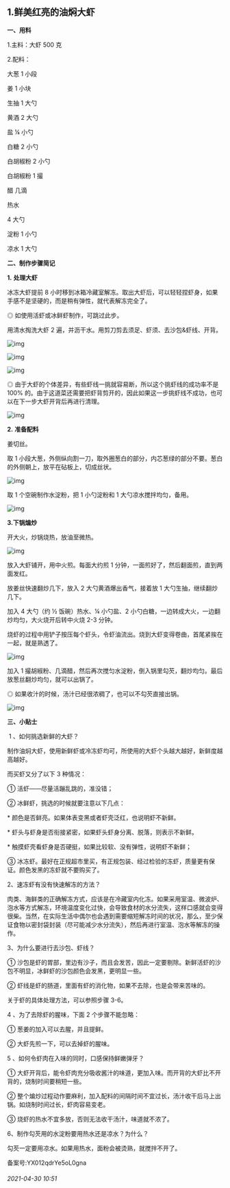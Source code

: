 ## 1.鲜美红亮的油焖大虾
**一、用料**


1.主料：大虾 500 克


2.配料：


大葱 1 小段


姜 1 小块


生抽 1 大勺


黄酒 2 大勺


盐 ¼ 小勺


白糖 2 小勺


白胡椒粉 2 小勺


白胡椒粉 1 撮


醋 几滴


热水


4 大勺


淀粉 1 小勺


凉水 1 大勺 


**二、制作步骤简记**


**1.** **处理大虾**


冰冻大虾提前 8 小时移到冰箱冷藏室解冻。取出大虾后，可以轻轻捏虾身，如果手感不是坚硬的，而是稍有弹性，就代表解冻完全了。


◎ 如使用活虾或冰鲜虾制作，可跳过此步。


用清水掏洗大虾 2 遍，并沥干水。用剪刀剪去须足、虾须、去沙包&虾线、开背。


![img](https://pic1.zhimg.com/v2-d0bd43256ea8a533918b42ecaeb8c49e.webp)

![img](https://pic1.zhimg.com/v2-edc51ef5178b761ef12dfea1df606acc.webp)

![img](https://pic1.zhimg.com/v2-92ddb661760bfa9cd55d86b5637f4178.webp)

◎ 由于大虾的个体差异，有些虾线一挑就容易断，所以这个挑虾线的成功率不是 100% 的。由于这道菜还需要把虾背剪开的，因此如果这一步挑虾线不成功，也可以在下一步大虾开背后再进行清理。


![img](https://pic1.zhimg.com/v2-6e679f1ec78b8d490ce90fe3116787fd.webp)

**2.** **准备配料**


姜切丝。


取 1 小段大葱，外侧纵向割一刀，取外圈葱白的部分，内芯葱绿的部分不要。葱白的外侧朝上，放平在砧板上，切成丝状。


![img](https://pic1.zhimg.com/v2-358783d0bc758ac42b1fbf317c17b563.webp)

取 1 个空碗制作水淀粉，把 1 小勺淀粉和 1 大勺凉水搅拌均匀，备用。


![img](https://pic1.zhimg.com/v2-5299814ad6b6f588a11ff20ab26f2381.webp)

**3.下锅煸炒** 


开大火，炒锅烧热，放油至微热。


![img](https://pic3.zhimg.com/v2-0a3d295a22aacd19939980a3dddc1020.webp)

放入大虾铺开，用中火煎。每面大约煎 1 分钟，一面煎好了，然后翻面煎，直到两面发红。


放姜丝快速翻炒几下，放入 2 大勺黄酒爆出香气，接着放 1 大勺生抽，继续翻炒几下。


加入 4 大勺（约 ½ 饭碗）热水、¼ 小勺盐、2 小勺白糖，一边转成大火，一边翻炒均匀，大火烧开后转中火烧 2-3 分钟。


烧虾的过程中用铲子按压每个虾头，令虾油流出。烧到大虾变得卷曲，首尾紧挨在一起，就是熟透了。


![img](https://pic1.zhimg.com/v2-d35a51f9279a364d6575ec9b256004a3.webp)

加入 1 撮胡椒粉、几滴醋，然后再次搅匀水淀粉，倒入锅里勾芡，翻炒均匀。最后放葱丝翻炒均匀，就可以出锅了。


◎ 如果收汁的时候，汤汁已经很浓稠了，也可以不勾芡直接出锅。


![img](https://pic1.zhimg.com/v2-af1d5a8f6144ecb65bf2f68615a65c4e.webp)

**三、小贴士**


 1 、如何挑选新鲜的大虾？


制作油焖大虾，使用新鲜虾或冷冻虾均可，所使用的大虾个头越大越好，新鲜度越高越好。


而买虾又分了以下 3 种情况：


① 活虾——尽量活蹦乱跳的，准没错；


② 冰鲜虾，挑选的时候就要注意以下几点：


\* 颜色是否鲜亮。如果体表变黑或者虾壳泛红，也说明虾不新鲜。


\* 虾头与虾身是否衔接紧密，如果虾头虾身分离、脱落，则表示不新鲜。


\* 触摸虾壳看虾身是否硬挺，如果比较软、没有弹性，说明虾不新鲜；


③ 冰冻虾。最好在正规超市里买，有正规包装、经过检验的冻虾，质量更有保证。颜色发黑的冻虾就不要购买了。 


2、速冻虾有没有快速解冻的方法？


肉类、海鲜类的正确解冻方式，应该是在冷藏室内化冻。如果采用室温、微波炉、泡水等方式解冻，环境温度变化过快，会导致食材的水分流失，这样口感就会变得很柴。当然，在实际生活中偶尔也会遇到需要缩短解冻时间的状况，那么，至少保证食物以密封袋封装（尽可能减少水分流失），然后再进行室温、泡水等解冻的操作。


3、为什么要进行去沙包、虾线？


① 沙包是虾的胃部，里边有沙子，而且会发苦，因此一定要剔除。新鲜活虾的沙包不明显，冰鲜虾的沙包颜色会发黑，更明显一些。


② 虾线是虾的肠道，里面有虾的消化物，如果不去除，也是会带来苦味的。


关于虾的具体处理方法，可以参照步骤 3-6。 


4 、为了去除虾的腥味，下面 2 个步骤不能忽略：


① 葱姜的加入可以去腥，并且提鲜。


② 大虾先煎一下，可以去掉虾的腥味。


5 、如何令虾肉在入味的同时，口感保持鲜嫩弹牙？


① 大虾开背后，能令虾肉充分吸收酱汁的味道，更加入味。而开背的大虾比不开背的，烧制时间要稍短一些。


② 整个煸炒过程动作要麻利，加入配料的间隔时间不宜过长，汤汁收干后马上出锅。如烧制时间过长，虾肉容易变老。


③ 烧虾的热水不宜多放，否则无法收干汤汁，味道就不浓了。


6、制作勾芡用的水淀粉要用热水还是凉水？为什么？


勾芡一定要用凉水。如果用热水，面粉会被烫熟，就搅拌不开了。  




  




备案号:YX012qdrYe5oL0gna


###### 2021-04-30 10:51
